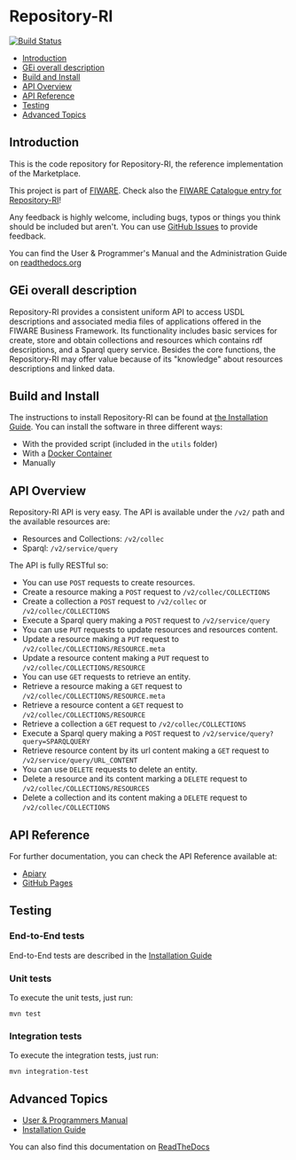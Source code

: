 # Repository-RI

 [![Build Status](https://build.conwet.fi.upm.es/jenkins/buildStatus/icon?job=Repository-Virtuoso)](https://build.conwet.fi.upm.es/jenkins/job/Repository-Virtuoso/)
 
 * [Introduction](#introduction)
 * [GEi overall description](#gei-overall-description)
 * [Build and Install](#build-and-install)
 * [API Overview](#api-overview)
 * [API Reference](#api-reference)
 * [Testing](#testing)
 * [Advanced Topics](#advanced-topics)


## Introduction

This is the code repository for Repository-RI, the reference implementation of the Marketplace.

This project is part of [FIWARE](http://www.fiware.org). Check also the [FIWARE Catalogue entry for Repository-RI](http://catalogue.fiware.org/enablers/repository-repository-ri)!

Any feedback is highly welcome, including bugs, typos or things you think should be included but aren't. You can use [GitHub Issues](https://github.com/conwetlab/Repository-RI/issues/new) to provide feedback.

You can find the User & Programmer's Manual and the Administration Guide on [readthedocs.org](https://repository-ri.readthedocs.org)

 
## GEi overall description

Repository-RI provides a consistent uniform API to access USDL descriptions and associated media files of applications offered in the FIWARE Business Framework. Its functionality includes basic services for create, store and obtain collections and resources which contains rdf descriptions, and a Sparql query service. Besides the core functions, the Repository-RI may offer value because of its "knowledge" about resources descriptions and linked data.


## Build and Install

The instructions to install Repository-RI can be found at [the Installation Guide](http://repository-ri.readthedocs.org/en/latest/installation-guide.html). You can install the software in three different ways:

* With the provided script (included in the `utils` folder)
* With a [Docker Container](https://hub.docker.com/r/conwetlab/repository-ri/)
* Manually
 

## API Overview

Repository-RI API is very easy. The API is available under the `/v2/` path and the available resources are:

* Resources and Collections: `/v2/collec`
* Sparql: `/v2/service/query`

The API is fully RESTful so:

* You can use `POST` requests to create resources.
 * Create a resource making a `POST` request to `/v2/collec/COLLECTIONS`
 * Create a collection a `POST` request to `/v2/collec` or `/v2/collec/COLLECTIONS`
 * Execute a Sparql query making a `POST` request to `/v2/service/query`
* You can use `PUT` requests to update resources and resources content.
 * Update a resource making a `PUT` request to `/v2/collec/COLLECTIONS/RESOURCE.meta`
 * Update a resource content making a `PUT` request to `/v2/collec/COLLECTIONS/RESOURCE`
* You can use `GET` requests to retrieve an entity.
 * Retrieve a resource making a `GET` request to `/v2/collec/COLLECTIONS/RESOURCE.meta`
 * Retrieve a resource content a `GET` request to `/v2/collec/COLLECTIONS/RESOURCE`
 * Retrieve a collection a `GET` request to `/v2/collec/COLLECTIONS`
 * Execute a Sparql query making a `POST` request to `/v2/service/query?query=SPARQLQUERY`
 * Retrieve resource content by its url content making a `GET` request to `/v2/service/query/URL_CONTENT`
* You can use `DELETE` requests to delete an entity.
 * Delete a resource and its content marking a `DELETE` request to `/v2/collec/COLLECTIONS/RESOURCES`
 * Delete a collection and its content making a `DELETE` request to `/v2/collec/COLLECTIONS`


## API Reference

For further documentation, you can check the API Reference available at:

* [Apiary](http://docs.fiwarerepository.apiary.io)
* [GitHub Pages](http://conwetlab.github.io/Repository-RI)


## Testing

### End-to-End tests

End-to-End tests are described in the [Installation Guide](http://repository-ri.readthedocs.org/en/latest/installation-guide.html#end-to-end-testing)

### Unit tests

To execute the unit tests, just run:

```
mvn test
```

### Integration tests

To execute the integration tests, just run:

```
mvn integration-test
```

## Advanced Topics

* [User & Programmers Manual](doc/user-programmer-guide.rst)
* [Installation Guide](doc/installation-guide.rst)

You can also find this documentation on [ReadTheDocs](http://repository-ri.readthedocs.org)
